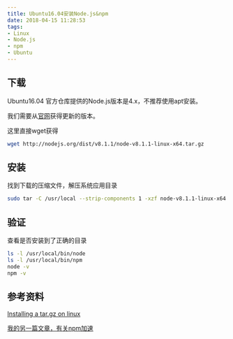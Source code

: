```yaml
---
title: Ubuntu16.04安装Node.js&npm
date: 2018-04-15 11:28:53
tags:
- Linux
- Node.js
- npm
- Ubuntu
---
```


## 下载

Ubuntu16.04 官方仓库提供的Node.js版本是4.x，不推荐使用apt安装。

我们需要从[官网](https://nodejs.org/zh-cn/)获得更新的版本。

这里直接wget获得

```sh
wget http://nodejs.org/dist/v8.1.1/node-v8.1.1-linux-x64.tar.gz
```

## 安装

找到下载的压缩文件，解压系统应用目录

```sh
sudo tar -C /usr/local --strip-components 1 -xzf node-v8.1.1-linux-x64.tar.gz
```

## 验证

查看是否安装到了正确的目录

```sh
ls -l /usr/local/bin/node
ls -l /usr/local/bin/npm
node -v
npm -v
```

## 参考资料

[Installing a tar.gz on linux](https://stackoverflow.com/questions/33033538/installing-a-tar-gz-on-linux?utm_medium=organic&utm_source=google_rich_qa&utm_campaign=google_rich_qa)

[我的另一篇文章，有关npm加速](http://www.findshank.com/2017/08/06/%E4%B8%80%E4%BA%9B%E8%8A%82%E7%BA%A6%E7%94%9F%E5%91%BD%E7%9A%84%E6%93%8D%E4%BD%9C/#more)